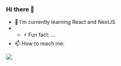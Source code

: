 ### Hi there 👋

<!--
**AntonioPacifico/AntonioPacifico** is a ✨ _special_ ✨ repository because its `README.md` (this file) appears on your GitHub profile.

Here are some ideas to get you started:

**- 🔭 I’m currently working on ...
-->

- 🌱 I’m currently learning React and NextJS
- - ⚡ Fun fact: ...
- 📫 How to reach me: 
<img src="https://img.icons8.com/material/24/000000/linkedin--v1.png"/>

